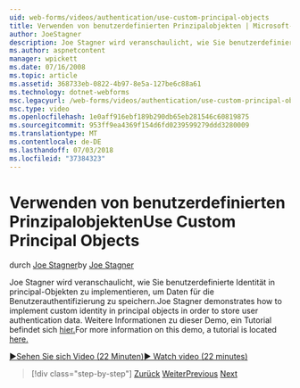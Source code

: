 ```yaml
---
uid: web-forms/videos/authentication/use-custom-principal-objects
title: Verwenden von benutzerdefinierten Prinzipalobjekten | Microsoft-Dokumentation
author: JoeStagner
description: Joe Stagner wird veranschaulicht, wie Sie benutzerdefinierte Identität in principal-Objekten zu implementieren, um Daten für die Benutzerauthentifizierung zu speichern. Weitere Informationen zu dieser Demo...
ms.author: aspnetcontent
manager: wpickett
ms.date: 07/16/2008
ms.topic: article
ms.assetid: 368733eb-0822-4b97-8e5a-127be6c88a61
ms.technology: dotnet-webforms
msc.legacyurl: /web-forms/videos/authentication/use-custom-principal-objects
msc.type: video
ms.openlocfilehash: 1e0aff916ebf189b290db65eb281546c60819875
ms.sourcegitcommit: 953ff9ea4369f154d6fd0239599279ddd3280009
ms.translationtype: MT
ms.contentlocale: de-DE
ms.lasthandoff: 07/03/2018
ms.locfileid: "37384323"
---
```

<a name="use-custom-principal-objects"></a><span data-ttu-id="a450a-104">Verwenden von benutzerdefinierten Prinzipalobjekten</span><span class="sxs-lookup"><span data-stu-id="a450a-104">Use Custom Principal Objects</span></span>
====================
<span data-ttu-id="a450a-105">durch [Joe Stagner](https://github.com/JoeStagner)</span><span class="sxs-lookup"><span data-stu-id="a450a-105">by [Joe Stagner](https://github.com/JoeStagner)</span></span>

<span data-ttu-id="a450a-106">Joe Stagner wird veranschaulicht, wie Sie benutzerdefinierte Identität in principal-Objekten zu implementieren, um Daten für die Benutzerauthentifizierung zu speichern.</span><span class="sxs-lookup"><span data-stu-id="a450a-106">Joe Stagner demonstrates how to implement custom identity in principal objects in order to store user authentication data.</span></span> <span data-ttu-id="a450a-107">Weitere Informationen zu dieser Demo, ein Tutorial befindet sich [hier.](../../overview/older-versions-security/introduction/forms-authentication-configuration-and-advanced-topics-vb.md)</span><span class="sxs-lookup"><span data-stu-id="a450a-107">For more information on this demo, a tutorial is located [here.](../../overview/older-versions-security/introduction/forms-authentication-configuration-and-advanced-topics-vb.md)</span></span>

[<span data-ttu-id="a450a-108">&#9654;Sehen Sie sich Video (22 Minuten)</span><span class="sxs-lookup"><span data-stu-id="a450a-108">&#9654; Watch video (22 minutes)</span></span>](https://channel9.msdn.com/Blogs/ASP-NET-Site-Videos/use-custom-principal-objects)

> [!div class="step-by-step"]
> <span data-ttu-id="a450a-109">[Zurück](add-custom-data-to-the-authentication-method.md)
> [Weiter](understanding-aspnet-memberships.md)</span><span class="sxs-lookup"><span data-stu-id="a450a-109">[Previous](add-custom-data-to-the-authentication-method.md)
[Next](understanding-aspnet-memberships.md)</span></span>
